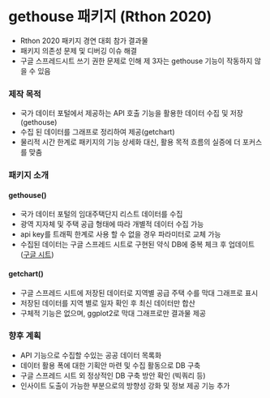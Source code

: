 # gethouse 패키지 (Rthon 2020)

* Rthon 2020 패키지 경연 대회 참가 결과물
* 패키지 의존성 문제 및 디버깅 이슈 해결
* 구글 스프레드시트 쓰기 권한 문제로 인해 제 3자는 gethouse 기능이 작동하지 않을 수 있음

### 제작 목적

* 국가 데이터 포털에서 제공하는 API 호출 기능을 활용한 데이터 수집 및 저장 (gethouse)
* 수집 된 데이터를 그래프로 정리하여 제공(getchart)
* 물리적 시간 한계로 패키지의 기능 상세화 대신, 활용 목적 흐름의 실증에 더 포커스를 맞춤


### 패키지 소개

#### gethouse()

* 국가 데이터 포털의 임대주택단지 리스트 데이터를 수집
* 광역 지자체 및 주택 공급 형태에 따라 개별적 데이터 수집 가능
* api key를 트래픽 한계로 사용 할 수 없을 경우 파라미터로 교체 가능
* 수집된 데이터는 구글 스프레드 시트로 구현된 약식 DB에 중복 체크 후 업데이트
([구글 시트](https://docs.google.com/spreadsheets/d/1A9t_LkPit8JT5Oodf6qBdkZcD50xaAlQPKe4lKvCrDU/edit?usp=sharing))

#### getchart()

* 구글 스프레드 시트에 저장된 데이터로 지역별 공급 주택 수를 막대 그래프로 표시
* 저장된 데이터를 지역 별로 일자 확인 후 최신 데이터만 합산
* 구체적 기능은 없으며, ggplot2로 막대 그래프로만 결과물 제공 

### 향후 계획 

* API 기능으로 수집할 수있는 공공 데이터 목록화
* 데이터 활용 폭에 대한 기획안 마련 및 수집 활동으로 DB 구축
* 구글 스프레드 시트 외 정상적인 DB 구축 방안 확인 (빅쿼리 등)
* 인사이트 도출이 가능한 부분으로의 방향성 강화 및 정보 제공 기능 추가
